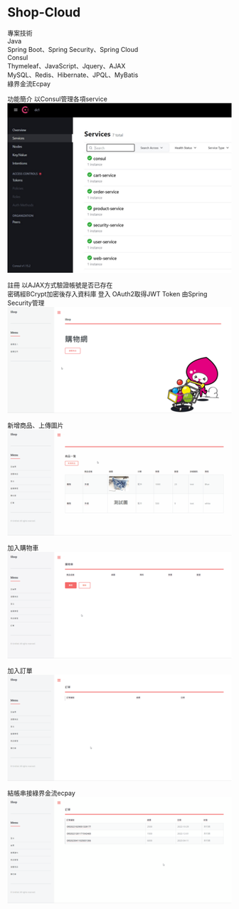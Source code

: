# Shop-Cloud

專案技術  
Java  
Spring Boot、Spring Security、Spring Cloud  
Consul  
Thymeleaf、JavaScript、Jquery、AJAX  
MySQL、Redis、Hibernate、JPQL、MyBatis  
綠界金流Ecpay

功能簡介
以Consul管理各項service  
![image](demonstration/Consul.jpg)  

註冊
以AJAX方式驗證帳號是否已存在  
密碼經BCrypt加密後存入資料庫
登入
OAuth2取得JWT Token
由Spring Security管理
![image](demonstration/registerLogin.gif)

新增商品、上傳圖片
![image](demonstration/uploadImage.gif)

加入購物車
![image](demonstration/addCart.gif)

加入訂單
![image](demonstration/addOrder.gif)

結帳串接綠界金流ecpay
![image](demonstration/checkout.gif)
